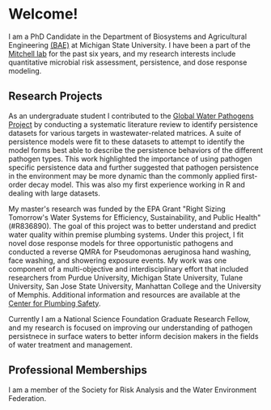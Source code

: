 # Welcome!

I am a PhD Candidate in the Department of Biosystems and Agricultural Engineering [(BAE)](https://www.egr.msu.edu/bae/) at Michigan State University. I have been a part of the [Mitchell lab](http://www.jmitchellphd.com/) for the past six years, and my research interests include quantitative microbial risk assessment, persistence, and dose response modeling. 

## Research Projects
As an undergraduate student I contributed to the [Global Water Pathogens Project](https://www.waterpathogens.org/) by conducting a systematic literature review to identify persistence datasets for various targets in wastewater-related matrices. A suite of persistence models were fit to these datasets to attempt to identify the model forms best able to describe the persistence behaviors of the different pathogen types. This work highlighted the importance of using pathogen specific persistence data and further suggested that pathogen persistence in the environment may be more dynamic than the commonly applied first-order decay model. This was also my first experience working in R and dealing with large datasets.

My master's research was funded by the EPA Grant "Right Sizing Tomorrow's Water Systems for Efficiency, Sustainability, and Public Health" (#R836890). The goal of this project was to better understand and predict water quality within premise plumbing systems. Under this project, I fit novel dose response models for three opportunistic pathogens and conducted a reverse QMRA for Pseudomonas aeruginosa hand washing, face washing, and showering exposure events. My work was one component of a multi-objective and interdisciplinary effort that included researchers from Purdue University, Michigan State University, Tulane University, San Jose State University, Manhattan College and the University of Memphis. Additional information and resources are available at the [Center for Plumbing Safety](https://engineering.purdue.edu/PlumbingSafety). 

Currently I am a National Science Foundation Graduate Research Fellow, and my research is focused on improving our understanding of pathogen persistnece in surface waters to better inform decision makers in the fields of water treatment and management.  


## Professional Memberships
I am a member of the Society for Risk Analysis and the Water Environment Federation. 
 
